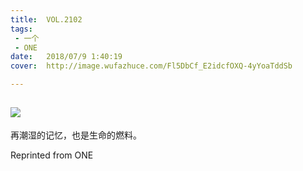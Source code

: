 ```yaml
---
title:	VOL.2102
tags:
 - 一个
 - ONE
date:	2018/07/9 1:40:19
cover:	http://image.wufazhuce.com/Fl5DbCf_E2idcfOXQ-4yYoaTddSb

---
```

![](http://image.wufazhuce.com/Fl5DbCf_E2idcfOXQ-4yYoaTddSb)
---

再潮湿的记忆，也是生命的燃料。
 
Reprinted from ONE
